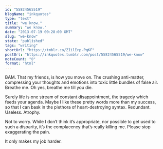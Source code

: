 ```yaml
---
id: "55824565519"
blogName: "inkquotes"
type: "text"
title: "we know."
summary: "we know."
date: "2013-07-19 00:28:00 GMT"
slug: "we-know"
state: "published"
tags: "writing"
shortUrl: "https://tmblr.co/ZIilErp-PqKF"
postUrl: "https://inkquotes.tumblr.com/post/55824565519/we-know"
noteCount: "0"
format: "html"
---
```


BAM. That my friends, is how you move on. The crushing anti-matter, compressing your thoughts and emotions into toxic little bundles of false air. Breathe me. Oh yes, breathe me till you die. 

Surely life is one stream of constant disappointment, the tragedy which feeds your agenda. Maybe I like these pretty words more than my success, so that I can bask in the plethora of heart-destroying syntax. Redundant. Useless. Atrophy.

Not to worry. While I don’t think it’s appropriate, nor possible to get used to such a disparity, it’s the complacency that’s really killing me. Please stop exaggerating the pain.

It only makes my job harder.